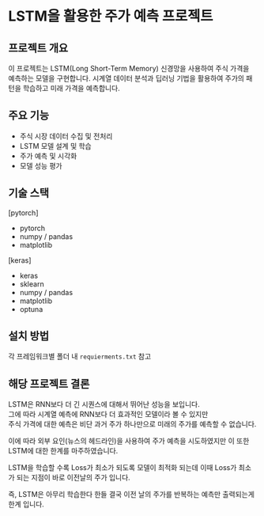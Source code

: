 # LSTM을 활용한 주가 예측 프로젝트

## 프로젝트 개요
이 프로젝트는 LSTM(Long Short-Term Memory) 신경망을 사용하여 주식 가격을 예측하는 모델을 구현합니다. 시계열 데이터 분석과 딥러닝 기법을 활용하여 주가의 패턴을 학습하고 미래 가격을 예측합니다.

## 주요 기능
- 주식 시장 데이터 수집 및 전처리
- LSTM 모델 설계 및 학습
- 주가 예측 및 시각화
- 모델 성능 평가

## 기술 스택
[pytorch]
- pytorch
- numpy / pandas
- matplotlib

[keras]
- keras
- sklearn
- numpy / pandas
- matplotlib
- optuna



## 설치 방법
각 프레임워크별 폴더 내 `requierments.txt` 참고


## 해당 프로젝트 결론
LSTM은 RNN보다 더 긴 시퀀스에 대해서 뛰어난 성능을 보입니다.  
그에 따라 시계열 예측에 RNN보다 더 효과적인 모델이라 볼 수 있지만  
주식 가격에 대한 예측은 비단 과거 주가 하나만으로 미래의 주가를 예측할 수 없습니다.

이에 따라 외부 요인(뉴스의 헤드라인)을 사용하여 주가 예측을 시도하였지만
이 또한 LSTM에 대한 한계를 마주하였습니다.

LSTM을 학습할 수록 Loss가 최소가 되도록 모델이 최적화 되는데
이때 Loss가 최소가 되는 지점이 바로 이전날의 주가 입니다.

즉, LSTM은 아무리 학습한다 한들 결국 이전 날의 주가를 반복하는 예측만 출력되는게 한계 입니다.


